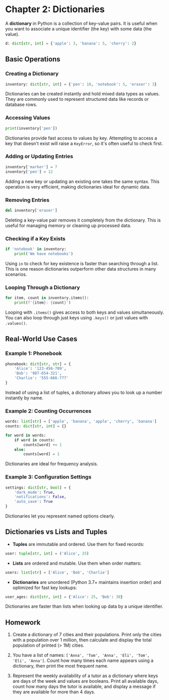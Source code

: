 # Chapter 2: Dictionaries

A **dictionary** in Python is a collection of key-value pairs. It is useful when you want to associate a unique identifier (the key) with some data (the value).

```python
d: dict[str, int] = {'apple': 3, 'banana': 5, 'cherry': 2}
```

## Basic Operations

### Creating a Dictionary

```python
inventory: dict[str, int] = {'pen': 10, 'notebook': 5, 'eraser': 3}
```

Dictionaries can be created instantly and hold mixed data types as values. They are commonly used to represent structured data like records or database rows.

### Accessing Values

```python
print(inventory['pen'])
```

Dictionaries provide fast access to values by key. Attempting to access a key that doesn't exist will raise a `KeyError`, so it's often useful to check first.

### Adding or Updating Entries

```python
inventory['marker'] = 7
inventory['pen'] = 12
```

Adding a new key or updating an existing one takes the same syntax. This operation is very efficient, making dictionaries ideal for dynamic data.

### Removing Entries

```python
del inventory['eraser']
```

Deleting a key-value pair removes it completely from the dictionary. This is useful for managing memory or cleaning up processed data.

### Checking if a Key Exists

```python
if 'notebook' in inventory:
    print('We have notebooks')
```

Using `in` to check for key existence is faster than searching through a list. This is one reason dictionaries outperform other data structures in many scenarios.

### Looping Through a Dictionary

```python
for item, count in inventory.items():
    print(f'{item}: {count}')
```

Looping with `.items()` gives access to both keys and values simultaneously. You can also loop through just keys using `.keys()` or just values with `.values()`.

## Real-World Use Cases

### Example 1: Phonebook

```python
phonebook: dict[str, str] = {
    'Alice': '123-456-789',
    'Bob': '987-654-321',
    'Charlie': '555-666-777'
}
```

Instead of using a list of tuples, a dictionary allows you to look up a number instantly by name.

### Example 2: Counting Occurrences

```python
words: list[str] = ['apple', 'banana', 'apple', 'cherry', 'banana']
counts: dict[str, int] = {}

for word in words:
    if word in counts:
        counts[word] += 1
    else:
        counts[word] = 1
```

Dictionaries are ideal for frequency analysis.

### Example 3: Configuration Settings

```python
settings: dict[str, bool] = {
    'dark_mode': True,
    'notifications': False,
    'auto_save': True
}
```

Dictionaries let you represent named options clearly.

## Dictionaries vs Lists and Tuples

* **Tuples** are immutable and ordered. Use them for fixed records:

```python
user: tuple[str, int] = ('Alice', 25)
```

* **Lists** are ordered and mutable. Use them when order matters:

```python
users: list[str] = ['Alice', 'Bob', 'Charlie']
```

* **Dictionaries** are unordered (Python 3.7+ maintains insertion order) and optimized for fast key lookups:

```python
user_ages: dict[str, int] = {'Alice': 25, 'Bob': 30}
```

Dictionaries are faster than lists when looking up data by a unique identifier.


## Homework

1. Create a dictionary of 7 cities and their populations. Print only the cities with a population over 1 million, then calculate and display the total population of printed (> 1M) cities.

2. You have a list of names: `['Anna', 'Tom', 'Anna', 'Eli', 'Tom', 'Eli', 'Anna']`. Count how many times each name appears using a dictionary, then print the most frequent name.

3. Represent the weekly availability of a tutor as a dictionary where keys are days of the week and values are booleans. Print all available days, count how many days the tutor is available, and display a message if they are available for more than 4 days.
